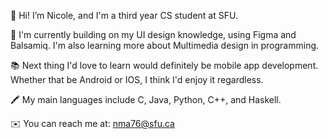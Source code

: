 🌟 Hi! I’m Nicole, and I'm a third year CS student at SFU.

🌱 I'm currently building on my UI design knowledge, using Figma and Balsamiq. I'm also learning more about Multimedia design in programming.

📚 Next thing I'd love to learn would definitely be mobile app development. Whether that be Android or IOS, I think I'd enjoy it regardless.

🖍️ My main languages include C, Java, Python, C++, and Haskell.

✉️ You can reach me at: nma76@sfu.ca
